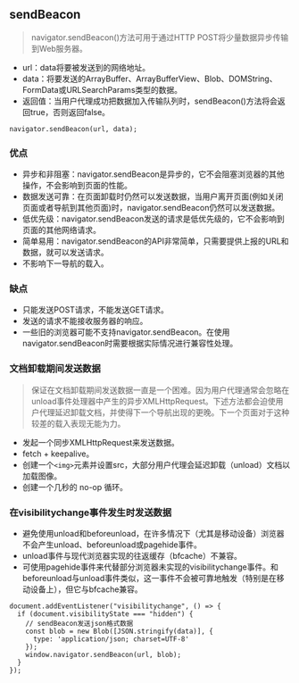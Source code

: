 ## sendBeacon
> navigator.sendBeacon()方法可用于通过HTTP POST将少量数据异步传输到Web服务器。

- url：data将要被发送到的网络地址。
- data：将要发送的ArrayBuffer、ArrayBufferView、Blob、DOMString、FormData或URLSearchParams类型的数据。
- 返回值：当用户代理成功把数据加入传输队列时，sendBeacon()方法将会返回true，否则返回false。
```
navigator.sendBeacon(url, data);
```
### 优点
- 异步和非阻塞：navigator.sendBeacon是异步的，它不会阻塞浏览器的其他操作，不会影响到页面的性能。
- 数据发送可靠：在页面卸载时仍然可以发送数据，当用户离开页面(例如关闭页面或者导航到其他页面)时，navigator.sendBeacon仍然可以发送数据。
- 低优先级：navigator.sendBeacon发送的请求是低优先级的，它不会影响到页面的其他网络请求。
- 简单易用：navigator.sendBeacon的API非常简单，只需要提供上报的URL和数据，就可以发送请求。
- 不影响下一导航的载入。
### 缺点
- 只能发送POST请求，不能发送GET请求。
- 发送的请求不能接收服务器的响应。
- 一些旧的浏览器可能不支持navigator.sendBeacon。在使用navigator.sendBeacon时需要根据实际情况进行兼容性处理。
### 文档卸载期间发送数据
> 保证在文档卸载期间发送数据一直是一个困难。因为用户代理通常会忽略在unload事件处理器中产生的异步XMLHttpRequest。下述方法都会迫使用户代理延迟卸载文档，并使得下一个导航出现的更晚。下一个页面对于这种较差的载入表现无能为力。

- 发起一个同步XMLHttpRequest来发送数据。
- fetch + keepalive。
- 创建一个`<img>`元素并设置src，大部分用户代理会延迟卸载（unload）文档以加载图像。
- 创建一个几秒的 no-op 循环。
### 在visibilitychange事件发生时发送数据
- 避免使用unload和beforeunload，在许多情况下（尤其是移动设备）浏览器不会产生unload、beforeunload或pagehide事件。
- unload事件与现代浏览器实现的往返缓存（bfcache）不兼容。
- 可使用pagehide事件来代替部分浏览器未实现的visibilitychange事件。和beforeunload与unload事件类似，这一事件不会被可靠地触发（特别是在移动设备上），但它与bfcache兼容。
```
document.addEventListener("visibilitychange", () => {
  if (document.visibilityState === "hidden") {
    // sendBeacon发送json格式数据
    const blob = new Blob([JSON.stringify(data)], {
      type: 'application/json; charset=UTF-8'
    });
    window.navigator.sendBeacon(url, blob);
  }
});
```
